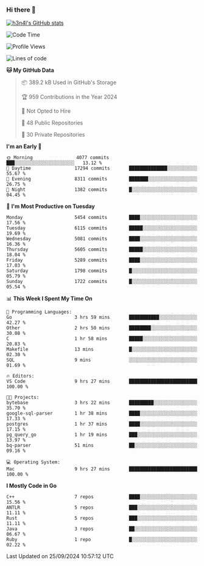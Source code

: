 ### Hi there 👋

[![h3n4l's GitHub stats](https://github-readme-stats.vercel.app/api?username=h3n4l&count_private=true&show_icons=true&theme=radical)](https://github.com/h3n4l/github-readme-stats)

<!--START_SECTION:waka-->
![Code Time](http://img.shields.io/badge/Code%20Time-1%2C944%20hrs%2018%20mins-blue)

![Profile Views](http://img.shields.io/badge/Profile%20Views-8-blue)

![Lines of code](https://img.shields.io/badge/From%20Hello%20World%20I%27ve%20Written-11.9%20million%20lines%20of%20code-blue)

**🐱 My GitHub Data** 

> 📦 389.2 kB Used in GitHub's Storage 
 > 
> 🏆 959 Contributions in the Year 2024
 > 
> 🚫 Not Opted to Hire
 > 
> 📜 48 Public Repositories 
 > 
> 🔑 30 Private Repositories 
 > 
**I'm an Early 🐤** 

```text
🌞 Morning                4077 commits        ███░░░░░░░░░░░░░░░░░░░░░░   13.12 % 
🌆 Daytime                17294 commits       ██████████████░░░░░░░░░░░   55.67 % 
🌃 Evening                8311 commits        ███████░░░░░░░░░░░░░░░░░░   26.75 % 
🌙 Night                  1382 commits        █░░░░░░░░░░░░░░░░░░░░░░░░   04.45 % 
```
📅 **I'm Most Productive on Tuesday** 

```text
Monday                   5454 commits        ████░░░░░░░░░░░░░░░░░░░░░   17.56 % 
Tuesday                  6115 commits        █████░░░░░░░░░░░░░░░░░░░░   19.69 % 
Wednesday                5081 commits        ████░░░░░░░░░░░░░░░░░░░░░   16.36 % 
Thursday                 5605 commits        █████░░░░░░░░░░░░░░░░░░░░   18.04 % 
Friday                   5289 commits        ████░░░░░░░░░░░░░░░░░░░░░   17.03 % 
Saturday                 1798 commits        █░░░░░░░░░░░░░░░░░░░░░░░░   05.79 % 
Sunday                   1722 commits        █░░░░░░░░░░░░░░░░░░░░░░░░   05.54 % 
```


📊 **This Week I Spent My Time On** 

```text
💬 Programming Languages: 
Go                       3 hrs 59 mins       ███████████░░░░░░░░░░░░░░   42.27 % 
Other                    2 hrs 50 mins       ████████░░░░░░░░░░░░░░░░░   30.08 % 
C                        1 hr 58 mins        █████░░░░░░░░░░░░░░░░░░░░   20.83 % 
Makefile                 13 mins             █░░░░░░░░░░░░░░░░░░░░░░░░   02.30 % 
SQL                      9 mins              ░░░░░░░░░░░░░░░░░░░░░░░░░   01.69 % 

🔥 Editors: 
VS Code                  9 hrs 27 mins       █████████████████████████   100.00 % 

🐱‍💻 Projects: 
bytebase                 3 hrs 22 mins       █████████░░░░░░░░░░░░░░░░   35.70 % 
google-sql-parser        1 hr 38 mins        ████░░░░░░░░░░░░░░░░░░░░░   17.33 % 
postgres                 1 hr 37 mins        ████░░░░░░░░░░░░░░░░░░░░░   17.15 % 
pg_query_go              1 hr 19 mins        ███░░░░░░░░░░░░░░░░░░░░░░   13.97 % 
bq-parser                51 mins             ██░░░░░░░░░░░░░░░░░░░░░░░   09.16 % 

💻 Operating System: 
Mac                      9 hrs 27 mins       █████████████████████████   100.00 % 
```

**I Mostly Code in Go** 

```text
C++                      7 repos             ████░░░░░░░░░░░░░░░░░░░░░   15.56 % 
ANTLR                    5 repos             ███░░░░░░░░░░░░░░░░░░░░░░   11.11 % 
Rust                     5 repos             ███░░░░░░░░░░░░░░░░░░░░░░   11.11 % 
Java                     3 repos             ██░░░░░░░░░░░░░░░░░░░░░░░   06.67 % 
Ruby                     1 repo              █░░░░░░░░░░░░░░░░░░░░░░░░   02.22 % 
```




 Last Updated on 25/09/2024 10:57:12 UTC
<!--END_SECTION:waka-->

